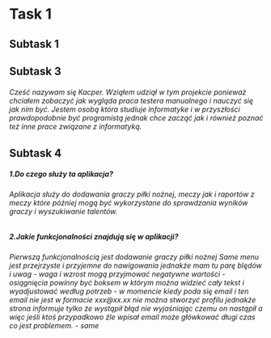  <h1> Task 1
 <h2> Subtask 1
 <h2> Subtask 3
 <h6> Cześć nazywam się Kacper. Wziąłem udziął w tym projekcie ponieważ chciałem zobaczyć jak wygląda praca testera manualnego i nauczyć się jak nim być. Jestem osobą która studiuje informatyke i w przyszłości prawdopodobnie być programistą jednak chce zacząć jak i również poznać też inne prace związane z informatyką.
 <h2> Subtask 4
  <h5> 1.Do czego służy ta aplikacja?
 <h6> Aplikacja służy do dodawania graczy piłki nożnej, meczy jak i raportów z meczy które póżniej mogą być wykorzystane do sprawdzania wyników graczy i wyszukiwanie talentów.
  <h5> 2.Jakie funkcjonalności znajdują się w aplikacji?
  <h6> Pierwszą funkcjonalnością jest dodawanie graczy piłki nożnej
   Same menu jest przejrzyste i przyjemne do nawigowania jednakże mam tu parę blędów i uwag
   - waga i wzrost mogą przyjmować negatywne wartości
   - osiągnięcia powinny być boksem w którym można widzieć cały tekst i wyadjustować według potrzeb
   - w momencie kiedy poda się email i ten email nie jest w formacie xxx@xx.xx nie można stworzyć profilu jednakże strona informuje tylko że wystąpił błąd nie              wyjaśniając czemu on nastąpił a więc jeśli ktoś przypadkowo źle wpisał email może główkować długi czas co jest problemem.
   - same 
